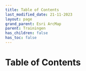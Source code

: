 ```yaml
---
title: Table of Contents
last_modified_date: 21-11-2023
layout: page
grand_parent: Esri ArcMap
parent: Trainingen
has_children: false
has_toc: false
---
```


Table of Contents
=================
